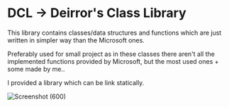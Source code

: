 # DCL -> Deirror's Class Library
This library contains classes/data structures and functions which are just written in simpler way than the Microsoft ones. 

Preferably used for small project as in these classes there aren't all the implemented functions provided by Microsoft, but the most used ones + some made by me..

I provided a library which can be link statically.

![Screenshot (600)](https://github.com/user-attachments/assets/6eaec1f7-9d9d-444c-a068-3a49c531e738)
